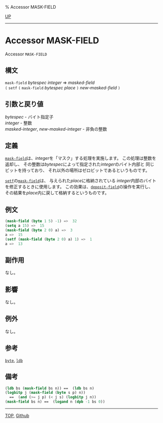 % Accessor MASK-FIELD

[UP](12.2.html)  

---

# Accessor **MASK-FIELD**


Accessor `MASK-FIELD`


## 構文

`mask-field` *bytespec* *integer* => *masked-field*  
`(` `setf` `(` `mask-field` *bytespec* *place* `)` *new-masked-field* `)`


## 引数と戻り値

*bytespec* - バイト指定子  
*integer* - 整数  
*masked-integer*, *new-masked-integer* - 非負の整数


## 定義

[`mask-field`](12.2.mask-field.html)は、*integer*を「マスク」する処理を実施します。
この処理は整数を返却し、
その整数は*bytespec*によって指定された*integer*のバイト内部と
同じビットを持っており、
それ以外の場所はゼロビットであるというものです。

[`setf`](5.3.setf.html)の[`mask-field`](12.2.mask-field.html)は、
与えられた*place*に格納されている
*integer*内部のバイトを修正するときに使用します。
この効果は、[`deposit-field`](12.2.deposit-field.html)の操作を実行し、
その結果を*place*内に戻して格納するというものです。


## 例文

```lisp
(mask-field (byte 1 5) -1) =>  32
(setq a 15) =>  15
(mask-field (byte 2 0) a) =>  3
a =>  15
(setf (mask-field (byte 2 0) a) 1) =>  1
a =>  13
```


## 副作用

なし。


## 影響

なし。


## 例外

なし。


## 参考

[`byte`](12.2.byte.html),
[`ldb`](12.2.ldb.html)


## 備考

```lisp
(ldb bs (mask-field bs n)) ==  (ldb bs n)
(logbitp j (mask-field (byte s p) n))
  ==  (and (>= j p) (< j s) (logbitp j n))
(mask-field bs n) ==  (logand n (dpb -1 bs 0))
```


---
[TOP](index.html),  [Github](https://github.com/nptcl/npt-japanese)

